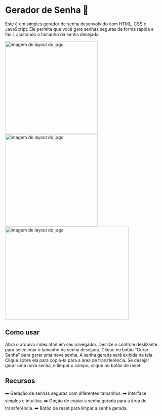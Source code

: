 # Gerador de Senha :closed_lock_with_key:
Este é um simples gerador de senha desenvolvido com HTML, CSS e JavaScript. Ele permite que você gere senhas seguras de forma rápida e fácil, ajustando o tamanho da senha desejada.

<img src="https://github.com/rog214/Gerador-de-Senha/assets/94937435/6b00d6fb-ae44-4214-aab2-0e8199e55ecf" alt="imagem do layout do jogo" width="300" height="300">
<img src="https://github.com/rog214/Gerador-de-Senha/assets/94937435/e8c60b14-a4ab-4a6a-8a9f-420fe998e6a6" alt="imagem do layout do jogo" width="300" height="300">
<img src="https://github.com/rog214/Gerador-de-Senha/assets/94937435/f1c41faa-0c74-4c14-93cc-778a2bdadb44" alt="imagem do layout do jogo" width="400" height="300">

## Como usar
Abra o arquivo index.html em seu navegador.
Deslize o controle deslizante para selecionar o tamanho da senha desejada.
Clique no botão "Gerar Senha" para gerar uma nova senha.
A senha gerada será exibida na tela. Clique sobre ela para copiá-la para a área de transferência.
Se desejar gerar uma nova senha, e limpar o campo, clique no botão de reset.

## Recursos
:arrow_right: Geração de senhas seguras com diferentes tamanhos.
:arrow_right: Interface simples e intuitiva.
:arrow_right: Opção de copiar a senha gerada para a área de transferência.
:arrow_right: Botão de reset para limpar a senha gerada.
